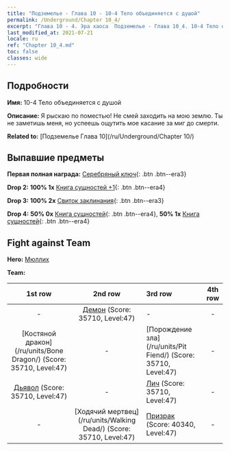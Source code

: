 ```yaml
---
title: "Подземелье - Глава 10 - 10-4 Тело объединяется с душой"
permalink: /Underground/Chapter 10_4/
excerpt: "Глава 10 - 4. Эра хаоса  Подземелье - Глава 10_4. 10-4 Тело объединяется с душой"
last_modified_at: 2021-07-21
locale: ru
ref: "Chapter 10_4.md"
toc: false
classes: wide
---
```


## Подробности

 **Имя:** 10-4 Тело объединяется с душой

 **Описание:** Я рыскаю по поместью! Не смей заходить на мою землю. Ты не заметишь меня, но успеешь ощутить мое касание за миг до смерти.

 **Related to:** [Подземелье Глава 10](/ru/Underground/Chapter 10/)

## Выпавшие предметы

 **Первая полная награда:** [Серебряный ключ](/ItemsRU/con_693/){: .btn .btn--era3}

 **Drop 2:** **100% 1x** [Книга сущностей +1](/ItemsRU/mat_46/){: .btn .btn--era4}

 **Drop 3:** **100% 2x** [Свиток заклинания](/ItemsRU/con_694/){: .btn .btn--era3}

 **Drop 4:** **50% 0x** [Книга сущностей](/ItemsRU/mat_39/){: .btn .btn--era4}, **50% 1x** [Книга сущностей](/ItemsRU/mat_39/){: .btn .btn--era4}


## Fight against Team
 **Hero:** [Мюллих](/ru/heroes/Mullich/)

 **Team:**


  | 1st row | 2nd row | 3rd row | 4th row |
  |:----:|:----:|:----|:----:|
  | - | [Демон](/ru/units/Demon/) (Score: 35710, Level:47)  | - | - |
  | [Костяной дракон](/ru/units/Bone Dragon/) (Score: 35710, Level:47)  | - | [Порождение зла](/ru/units/Pit Fiend/) (Score: 35710, Level:47)  | - |
  | [Дьявол](/ru/units/Devil/) (Score: 35710, Level:47)  | - | [Лич](/ru/units/Lich/) (Score: 35710, Level:47)  | - |
  | - | [Ходячий мертвец](/ru/units/Walking Dead/) (Score: 35710, Level:47)  | [Призрак](/ru/units/Wight/) (Score: 40340, Level:47)  | - |



